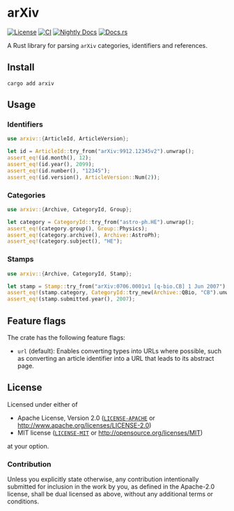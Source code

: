 # arXiv

[![License][license-badge]][license-url]
[![CI][ci-badge]][ci-url]
[![Nightly Docs][docs-nightly-badge]][docs-nightly-url]
[![Docs.rs][docs-badge]][docs-url]

[license-badge]: https://img.shields.io/badge/License-MIT%20%26%20Apache%202.0-blue?style=flat-square
[license-url]: #license
[ci-badge]: https://img.shields.io/github/actions/workflow/status/neoncitylights/arxiv/.github/workflows/main.yml?style=flat-square
[ci-url]: https://github.com/neoncitylights/arxiv/actions/workflows/main.yml
[docs-nightly-badge]: https://img.shields.io/github/deployments/neoncitylights/arxiv/github-pages?style=flat-square&label=nightly%20docs
[docs-nightly-url]: https://neoncitylights.github.io/arxiv/arxiv/
[docs-badge]: https://img.shields.io/docsrs/arxiv?style=flat-square&label=docs.rs
[docs-url]: https://docs.rs/arxiv

A Rust library for parsing `arXiv` categories, identifiers and references.

## Install

```shell
cargo add arxiv
```

## Usage

### Identifiers
```rust
use arxiv::{ArticleId, ArticleVersion};

let id = ArticleId::try_from("arXiv:9912.12345v2").unwrap();
assert_eq!(id.month(), 12);
assert_eq!(id.year(), 2099);
assert_eq!(id.number(), "12345");
assert_eq!(id.version(), ArticleVersion::Num(2));
```

### Categories
```rust
use arxiv::{Archive, CategoryId, Group};

let category = CategoryId::try_from("astro-ph.HE").unwrap();
assert_eq!(category.group(), Group::Physics);
assert_eq!(category.archive(), Archive::AstroPh);
assert_eq!(category.subject(), "HE");
```

### Stamps
```rust
use arxiv::{Archive, CategoryId, Stamp};

let stamp = Stamp::try_from("arXiv:0706.0001v1 [q-bio.CB] 1 Jun 2007").unwrap();
assert_eq!(stamp.category, CategoryId::try_new(Archive::QBio, "CB").unwrap());
assert_eq!(stamp.submitted.year(), 2007);
```

## Feature flags
The crate has the following feature flags:
- `url` (default): Enables converting types into URLs where possible, such as converting an article identifier into a URL that leads to its abstract page.

## License

Licensed under either of

* Apache License, Version 2.0 ([`LICENSE-APACHE`](LICENSE-APACHE) or <http://www.apache.org/licenses/LICENSE-2.0>)
* MIT license ([`LICENSE-MIT`](LICENSE-MIT) or <http://opensource.org/licenses/MIT>)

at your option.

### Contribution

Unless you explicitly state otherwise, any contribution intentionally submitted for inclusion in the work by you, as defined in the Apache-2.0 license, shall be dual licensed as above, without any additional terms or conditions.
